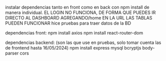 instalar dependencias tanto en front como en back con npm install de manera individual.
EL LOGIN NO FUNCIONA, DE FORMA QUE PUEDES IR DIRECTO AL DASHBOARD AGREGANDO/home EN LA URL
LAS TABLAS PUEDEN FUNCIONAR
hice pruebas para traer datos de la BD


dependencias front:
npm install axios
npm install react-router-dom

dependencias backend:
(son las que use en pruebas, solo tomar cuenta las de frontend hasta 16/05/2024)
npm install express mysql bcryptjs body-parser cors
